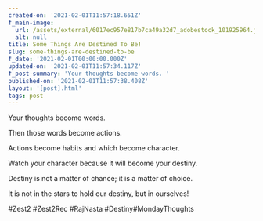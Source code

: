 ```yaml
---
created-on: '2021-02-01T11:57:18.651Z'
f_main-image:
  url: /assets/external/6017ec957e817b7ca49a32d7_adobestock_101925964.jpeg
  alt: null
title: Some Things Are Destined To Be!
slug: some-things-are-destined-to-be
f_date: '2021-02-01T00:00:00.000Z'
updated-on: '2021-02-01T11:57:34.117Z'
f_post-summary: 'Your thoughts become words. '
published-on: '2021-02-01T11:57:38.408Z'
layout: '[post].html'
tags: post
---
```


Your thoughts become words.

Then those words become actions.

Actions become habits and which become character.

Watch your character because it will become your destiny.

Destiny is not a matter of chance; it is a matter of choice.

It is not in the stars to hold our destiny, but in ourselves!

#Zest2 #Zest2Rec #RajNasta #Destiny#MondayThoughts

‍
